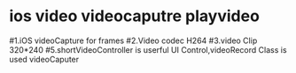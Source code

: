 # ios video videocaputre  playvideo
#1.iOS  videoCapture for frames 
#2.Video codec H264
#3.video Clip 320*240
#5.shortVideoController is userful UI Control,videoRecord Class is used  videoCaputer 

